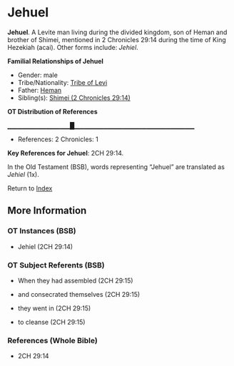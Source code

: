 # Jehuel
**Jehuel**. 
A Levite man living during the divided kingdom, son of Heman and brother of Shimei, mentioned in 2 Chronicles 29:14 during the time of King Hezekiah (acai). 
Other forms include: 
*Jehiel*. 




**Familial Relationships of Jehuel**


* Gender: male
* Tribe/Nationality: [Tribe of Levi](../../../groups/md/acai/Levi.md)
* Father: [Heman](Heman.3.md)
* Sibling(s): [Shimei (2 Chronicles 29:14)](Shimei.13.md)


**OT Distribution of References**

▁▁▁▁▁▁▁▁▁▁▁▁▁█▁▁▁▁▁▁▁▁▁▁▁▁▁▁▁▁▁▁▁▁▁▁▁▁▁
* References: 2 Chronicles: 1



**Key References for Jehuel**: 
2CH 29:14. 


In the Old Testament (BSB), words representing “Jehuel” are translated as 
*Jehiel* (1x). 




Return to [Index](00-Index.md)

## More Information

### OT Instances (BSB)

* Jehiel (2CH 29:14)



### OT Subject Referents (BSB)

* When they had assembled (2CH 29:15)

* and consecrated themselves (2CH 29:15)

* they went in (2CH 29:15)

* to cleanse (2CH 29:15)



### References (Whole Bible)

* 2CH 29:14



